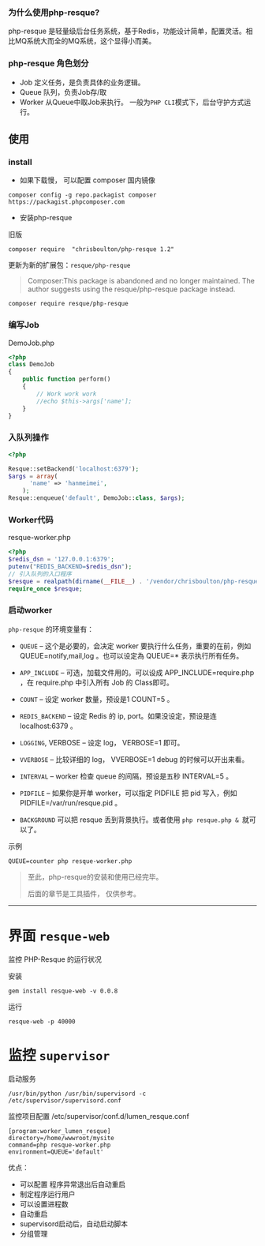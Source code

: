### 为什么使用php-resque?

php-resque 是轻量级后台任务系统，基于Redis，功能设计简单，配置灵活。相比MQ系统大而全的MQ系统，这个显得小而美。

### php-resque 角色划分

- Job    定义任务，是负责具体的业务逻辑。
- Queue  队列，负责Job存/取
- Worker 从Queue中取Job来执行。 一般为`PHP CLI`模式下，后台守护方式运行。


##  使用 

### install 

- 如果下载慢， 可以配置 composer 国内镜像

```
composer config -g repo.packagist composer https://packagist.phpcomposer.com
```

- 安装php-resque

旧版
```
composer require  "chrisboulton/php-resque 1.2"
```

更新为新的扩展包：`resque/php-resque`

> Composer:This package is abandoned and no longer maintained. The author suggests using the resque/php-resque package instead.

```
composer require resque/php-resque
```

### 编写Job

DemoJob.php
```php
<?php
class DemoJob
{
    public function perform()
    {
        // Work work work
        //echo $this->args['name'];
    }
}
```

### 入队列操作

```php
<?php

Resque::setBackend('localhost:6379');
$args = array(
      'name' => 'hanmeimei',
    );
Resque::enqueue('default', DemoJob::class, $args);
```

### Worker代码

resque-worker.php
```php
<?php
$redis_dsn = '127.0.0.1:6379';
putenv("REDIS_BACKEND=$redis_dsn");
// 引入队列的入口程序
$resque = realpath(dirname(__FILE__) . '/vendor/chrisboulton/php-resque/resque.php');
require_once $resque;
```

### 启动worker

`php-resque` 的环境变量有：

- `QUEUE` – 这个是必要的，会决定 worker 要执行什么任务，重要的在前，例如 QUEUE=notify,mail,log 。也可以设定為 QUEUE=* 表示执行所有任务。

- `APP_INCLUDE` – 可选，加载文件用的。可以设成 APP_INCLUDE=require.php ，在 require.php 中引入所有 Job 的 Class即可。

- `COUNT` – 设定 worker 数量，预设是1 COUNT=5 。

- `REDIS_BACKEND` – 设定 Redis 的 ip, port。如果没设定，预设是连 localhost:6379 。

- `LOGGING`, VERBOSE – 设定 log， VERBOSE=1 即可。

- `VVERBOSE` – 比较详细的 log， VVERBOSE=1 debug 的时候可以开出来看。

- `INTERVAL` – worker 检查 queue 的间隔，预设是五秒 INTERVAL=5 。

- `PIDFILE` – 如果你是开单 worker，可以指定 PIDFILE 把 pid 写入，例如 PIDFILE=/var/run/resque.pid 。

- `BACKGROUND` 可以把 resque 丢到背景执行。或者使用 `php resque.php & `就可以了。

示例

```
QUEUE=counter php resque-worker.php
```

> 至此，php-resque的安装和使用已经完毕。 
> 
> 后面的章节是工具插件， 仅供参考。

---- 


# 界面 `resque-web`
监控 PHP-Resque 的运行状况

安装

```
gem install resque-web -v 0.0.8

```

运行

```
resque-web -p 40000
```


# 监控  `supervisor`

启动服务

```
/usr/bin/python /usr/bin/supervisord -c /etc/supervisor/supervisord.conf

```

监控项目配置
/etc/supervisor/conf.d/lumen_resque.conf
```
[program:worker_lumen_resque]
directory=/home/wwwroot/mysite
command=php resque-worker.php
environment=QUEUE='default'
```

优点：
- 可以配置 程序异常退出后自动重启
- 制定程序运行用户
- 可以设置进程数
- 自动重启
- supervisord启动后，自动启动脚本
- 分组管理
